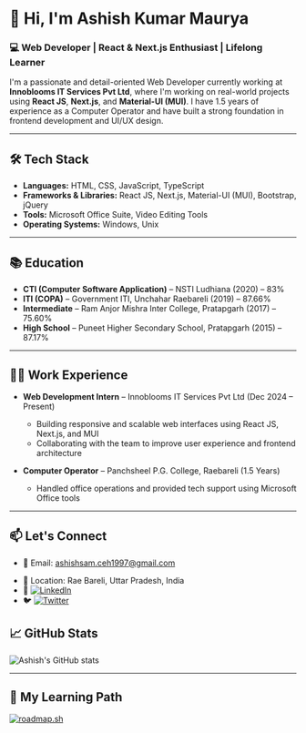 # 👋 Hi, I'm Ashish Kumar Maurya

### 💻 Web Developer | React & Next.js Enthusiast | Lifelong Learner

I'm a passionate and detail-oriented Web Developer currently working at **Innoblooms IT Services Pvt Ltd**, where I'm working on real-world projects using **React JS**, **Next.js**, and **Material-UI (MUI)**. I have 1.5 years of experience as a Computer Operator and have built a strong foundation in frontend development and UI/UX design.

---

## 🛠️ Tech Stack
- **Languages:** HTML, CSS, JavaScript, TypeScript
- **Frameworks & Libraries:** React JS, Next.js, Material-UI (MUI), Bootstrap, jQuery
- **Tools:** Microsoft Office Suite, Video Editing Tools
- **Operating Systems:** Windows, Unix

---

## 📚 Education
- **CTI (Computer Software Application)** – NSTI Ludhiana (2020) – 83%
- **ITI (COPA)** – Government ITI, Unchahar Raebareli (2019) – 87.66%
- **Intermediate** – Ram Anjor Mishra Inter College, Pratapgarh (2017) – 75.60%
- **High School** – Puneet Higher Secondary School, Pratapgarh (2015) – 87.17%

---

## 🧑‍💼 Work Experience
- **Web Development Intern** – Innoblooms IT Services Pvt Ltd (Dec 2024 – Present)  
  - Building responsive and scalable web interfaces using React JS, Next.js, and MUI  
  - Collaborating with the team to improve user experience and frontend architecture

- **Computer Operator** – Panchsheel P.G. College, Raebareli (1.5 Years)  
  - Handled office operations and provided tech support using Microsoft Office tools

---

## 📫 Let's Connect
- 📧 Email: ashishsam.ceh1997@gmail.com
<!---- 📱 Mobile: 7068019008 --->
- 📍 Location: Rae Bareli, Uttar Pradesh, India
- 💼 [![LinkedIn](https://img.shields.io/badge/LinkedIn-blue?style=for-the-badge&logo=linkedin)](https://www.linkedin.com/in/okashish)
- 🐦 [![Twitter](https://img.shields.io/badge/Twitter-blue?style=for-the-badge&logo=twitter)](https://www.x.com/001Ashishkumar)

## 📈 GitHub Stats
![Ashish's GitHub stats](https://github-readme-stats.vercel.app/api?username=0KAshish&show_icons=true&theme=radical)

---

## 📌 My Learning Path
[![roadmap.sh](https://roadmap.sh/card/wide/6779702170129741a848c473?variant=dark&roadmaps=frontend)](https://roadmap.sh)

<!---
0KAshish/0KAshish is a ✨ special ✨ repository because its `README.md` (this file) appears on your GitHub profile.
You can click the Preview link to take a look at your changes.
--->
